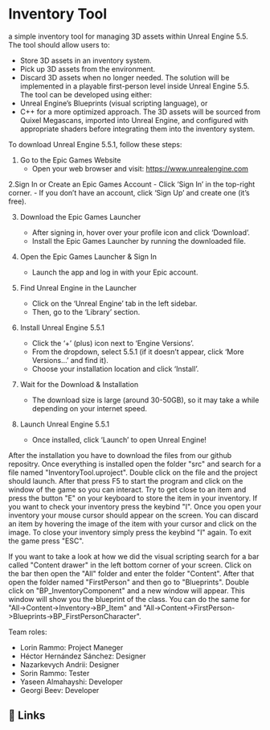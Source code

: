 
# Inventory Tool

a simple inventory tool for managing 3D assets within Unreal 
Engine 5.5. The tool should allow users to: 
- Store 3D assets in an inventory system. 
- Pick up 3D assets from the environment. 
- Discard 3D assets when no longer needed. 
The solution will be implemented in a playable first-person level inside Unreal Engine 5.5. 
The tool can be developed using either: 
- Unreal Engine’s Blueprints (visual scripting language), or 
- C++ for a more optimized approach. 
The 3D assets will be sourced from Quixel Megascans, imported into Unreal Engine, and 
configured with appropriate shaders before integrating them into the inventory system. 

To download Unreal Engine 5.5.1, follow these steps:

 1. Go to the Epic Games Website
    - Open your web browser and visit: https://www.unrealengine.com
      
 2.Sign In or Create an Epic Games Account
    - Click ‘Sign In’ in the top-right corner.
    - If you don’t have an account, click ‘Sign Up’ and create one (it’s free).

 3. Download the Epic Games Launcher
    - After signing in, hover over your profile icon and click ‘Download’.
    - Install the Epic Games Launcher by running the downloaded file.

 4. Open the Epic Games Launcher & Sign In
    - Launch the app and log in with your Epic account.
    
 5. Find Unreal Engine in the Launcher
    - Click on the ‘Unreal Engine’ tab in the left sidebar.
    - Then, go to the ‘Library’ section.

 6. Install Unreal Engine 5.5.1
    - Click the ‘+’ (plus) icon next to ‘Engine Versions’.
    - From the dropdown, select 5.5.1 (if it doesn’t appear, click ‘More Versions…’ and find it).
    - Choose your installation location and click ‘Install’.

 7. Wait for the Download & Installation
    - The download size is large (around 30-50GB), so it may take a while depending on your internet speed.

 8. Launch Unreal Engine 5.5.1
    - Once installed, click ‘Launch’ to open Unreal Engine!

  After the installation you have to download the files from our github repositry. Once everything is installed
  open the folder "src" and search for a file named "InventoryTool.uproject". Double click on the file and 
  the project should launch. After that press F5 to start the program and click on the window of the game so you
  can interact. Try to get close to an item and press the button "E" on your keyboard to store the item in your
  inventory. If you want to check your inventory press the keybind "I". Once you open your inventory your mouse cursor 
  should appear on the screen. You can discard an item by hovering the image of the item with your cursor and click on the image.
  To close your inventory simply press the keybind "I" again. To exit the game press "ESC".

  If you want to take a look at how we did the visual scripting search for a bar called "Content drawer" in the left bottom corner of your screen.
  Click on the bar then open the "All" folder and enter the folder "Content". After that open the folder named "FirstPerson" and then go to "Blueprints".
  Double click on "BP_InventoryComponent" and a new window will appear. This window will show you the blueprint of the class. You can do the same for
  "All->Content->Inventory->BP_Item" and "All->Content->FirstPerson->Blueprints->BP_FirstPersonCharacter".

Team roles:
- Lorin Rammo: Project Maneger
- Héctor Hernández Sánchez: Designer
- Nazarkevych Andrii: Designer
- Sorin Rammo: Tester
- Yaseen Almahayshi: Developer
- Georgi Beev: Developer

  

## 🔗 Links

